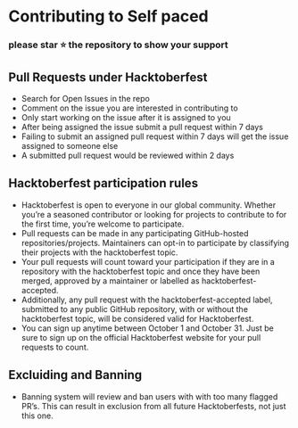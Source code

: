# Contributing to Self paced

### please star ⭐ the repository to show your support

## Pull Requests under Hacktoberfest
- Search for Open Issues in the repo
- Comment on the issue you are interested in contributing to
- Only start working on the issue after it is assigned to you
- After being assigned the issue submit a pull request within 7 days
- Failing to submit an assigned pull request within 7 days will get the issue assigned to someone else 
- A submitted pull request would be reviewed within 2 days

## Hacktoberfest participation rules

- Hacktoberfest is open to everyone in our global community. Whether you’re a seasoned contributor or looking for projects to contribute to for the first time, you’re welcome to participate.
- Pull requests can be made in any participating GitHub-hosted repositories/projects.
Maintainers can opt-in to participate by classifying their projects with the hacktoberfest topic.
- Your pull requests will count toward your participation if they are in a repository with the hacktoberfest topic and once they have been merged, approved by a maintainer or labelled as hacktoberfest-accepted.
- Additionally, any pull request with the hacktoberfest-accepted label, submitted to any public GitHub repository, with or without the hacktoberfest topic, will be considered valid for Hacktoberfest.
- You can sign up anytime between October 1 and October 31. Just be sure to sign up on the official Hacktoberfest website for your pull requests to count.

## Excluiding and Banning
- Banning system will review and ban users with with too many flagged PR’s. This can result in exclusion from all future Hacktoberfests, not just this one.



